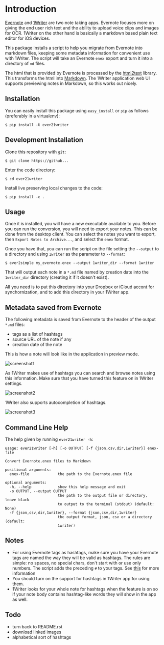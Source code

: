 # Introduction

[Evernote](http://www.evernote.com) and [1Writer](http://1writerapp.com) are two note taking apps. Evernote
focuses more on giving the end user rich text and the ability to upload
voice clips and images for OCR. 1Writer on the other hand is basically
a markdown based plain text editor for iOS devices.

This package installs a script to help you migrate from Evernote into
markdown files, keeping some metadata information for convenient use
with 1Writer.  The script will take an Evernote ``enex`` export and turn it into 
a directory of ``md`` files.

The html that is provided by Evernote is processed by the [html2text](http://pypi.python.org/pypi/html2text/)
library. This transforms the html into [Markdown](http://daringfireball.net/projects/markdown/). The 1Writer application web UI
supports previewing notes in Markdown, so this works out nicely.

## Installation

You can easily install this package using ``easy_install`` or ``pip`` as
follows (preferably in a virtualenv):

    $ pip install -U ever21writer

## Development Installation

Clone this repository with ``git``:

    $ git clone https://github...

Enter the code directory:

    $ cd ever21writer

Install live preserving local changes to the code:

    $ pip install -e .

## Usage

Once it is installed, you will have a new executable available to you.
Before you can run the conversion, you will need to export your notes.
This can be done from the desktop client. You can select the notes you
want to export, then ``Export Notes to Archive...``, and select the
``enex`` format.

Once you have that, you can run the script on the file setting the ``--output``
to a directory and using ``1writer`` as the parameter to ``--format``:

    $ ever2simple my_evernote.enex --output 1writer_dir --format 1writer

That will output each note in a ``*.md`` file named by creation date into the
``1writer_dir`` directory (creating it if it doesn't exist).

All you need is to put this directory into your Dropbox or iCloud accont for
synchornization, and to add this directory in your 1Writer app.


## Metadata saved from Evernote

The following metadata is saved from Evernote to the header of the output
``*.md`` files: 

 - tags as a list of hashtags
 - source URL of the note if any
 - creation date of the note


This is how a note will look like in the application in preview mode. 

![screenshot1](screenshots/1.png)

As 1Writer makes use of hashtags you can search and browse notes using this information. 
Make sure that you have turned this feature on in 1Writer settings.

![screenshot2](screenshots/2.png)

1Writer also supports autocompletion of hashtags.

![screenshot3](screenshots/3.png)


## Command Line Help

The help given by running ``ever21writer -h``:

    usage: ever21writer [-h] [-o OUTPUT] [-f {json,csv,dir,1writer}] enex-file

    Convert Evernote.enex files to Markdown

    positional arguments:
      enex-file             the path to the Evernote.enex file

    optional arguments:
      -h, --help            show this help message and exit
      -o OUTPUT, --output OUTPUT
                            the path to the output file or directory, leave black
                            to output to the terminal (stdout) (default: None)
      -f {json,csv,dir,1writer}, --format {json,csv,dir,1writer}
                            the output format, json, csv or a directory (default:
                            1writer)



## Notes

  - For using Evernote tags as hashtags, make sure you have your Evernote tags are named 
    the way they will be valid as hashtags. The rules are simple: no spaces, no special chars, 
    don't start with or use only numbers. The script adds the preceding ``#`` to your tags.
    See [this](https://www.hashtags.org/featured/what-characters-can-a-hashtag-include/) for more information
  - You should turn on the support for hashtags in 1Writer app for using them.
  - 1Writer looks for your whole note for hashtags when the feature is on so if your note body contains
    hashtag-like words they will show in the app as well.

## Todo

  - turn back to README.rst
  - download linked images 
  - alphabetical sort of hashtags

